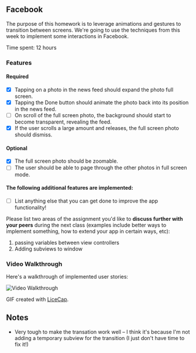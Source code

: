 ## Facebook

The purpose of this homework is to leverage animations and gestures to transition between screens. We're going to use the techniques from this week to implement some interactions in Facebook.

Time spent: 12 hours

### Features

#### Required

- [x] Tapping on a photo in the news feed should expand the photo full screen.
- [x] Tapping the Done button should animate the photo back into its position in the news feed.
- [ ] On scroll of the full screen photo, the background should start to become transparent, revealing the feed.
- [x] If the user scrolls a large amount and releases, the full screen photo should dismiss.

#### Optional

- [x] The full screen photo should be zoomable.
- [ ] The user should be able to page through the other photos in full screen mode.

#### The following **additional** features are implemented:

- [ ] List anything else that you can get done to improve the app functionality!

Please list two areas of the assignment you'd like to **discuss further with your peers** during the next class (examples include better ways to implement something, how to extend your app in certain ways, etc):

1. passing variables between view controllers
2. Adding subviews to window

### Video Walkthrough 

Here's a walkthrough of implemented user stories:

<img src='https://github.com/stephancharbit/Facebook/blob/master/facebook_walkthrough.gif' title='Video Walkthrough' width='' alt='Video Walkthrough' />

GIF created with [LiceCap](http://www.cockos.com/licecap/).

## Notes

* Very tough to make the transation work well – I think it's because I'm not adding a temporary subview for the transition (I just don't have time to fix it!)
